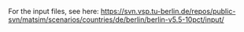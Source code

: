 For the input files, see here: https://svn.vsp.tu-berlin.de/repos/public-svn/matsim/scenarios/countries/de/berlin/berlin-v5.5-10pct/input/